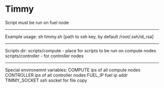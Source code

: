 Timmy
==============
Script must be run on fuel node

--------------
Example usage:
    sh timmy.sh [path to ssh key, by default /root/.ssh/id_rsa]

--------------
Scripts dir:
    scripts/compute     - place for scripts to be run on compute nodes
    scripts/controller  - for controller nodes

--------------
Special environemnt variables:
    COMPUTE         ips of all compute nodes
    CONTROLLER      ips of all controller nodes
    FUEL_IP         fuel ip addr
    TIMMY_SOCKET    ssh socket for file copy

